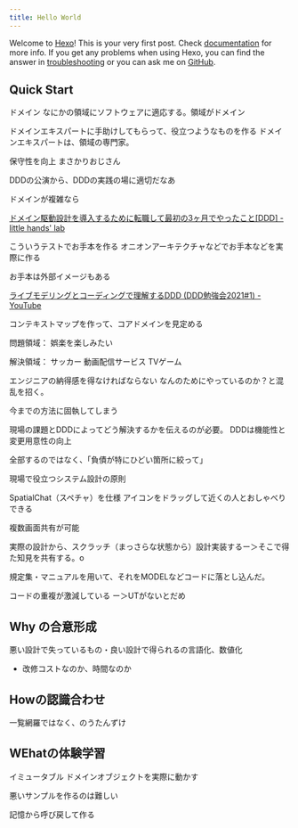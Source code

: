 ```yaml
---
title: Hello World
---
```

Welcome to [Hexo](https://hexo.io/)! This is your very first post. Check [documentation](https://hexo.io/docs/) for more info. If you get any problems when using Hexo, you can find the answer in [troubleshooting](https://hexo.io/docs/troubleshooting.html) or you can ask me on [GitHub](https://github.com/hexojs/hexo/issues).

## Quick Start

ドメイン
なにかの領域にソフトウェアに適応する。領域がドメイン

ドメインエキスパートに手助けしてもらって、役立つようなものを作る
ドメインエキスパートは、領域の専門家。

保守性を向上
まさかりおじさん

DDDの公演から、DDDの実践の場に適切だなあ

ドメインが複雑なら

[ドメイン駆動設計を導入するために転職して最初の3ヶ月でやったこと[DDD] - little hands' lab](https://little-hands.hatenablog.com/entry/2020/12/22/ddd-in-first-3month)

こういうテストでお手本を作る
オニオンアーキテクチャなどでお手本などを実際に作る

お手本は外部イメージもある

[ライブモデリングとコーディングで理解するDDD (DDD勉強会2021#1) - YouTube](https://www.youtube.com/watch?v=A2EU0paEVJ0&ab_channel=little_hand_sDDDChannel)

コンテキストマップを作って、コアドメインを見定める

問題領域：
娯楽を楽しみたい

解決領域：
サッカー
動画配信サービス
TVゲーム

エンジニアの納得感を得なければならない
なんのためにやっているのか？と混乱を招く。

今までの方法に固執してしまう

現場の課題とDDDによってどう解決するかを伝えるのが必要。
DDDは機能性と変更用意性の向上

全部するのではなく、「負債が特にひどい箇所に絞って」

現場で役立つシステム設計の原則

SpatialChat（スペチャ）を仕様
アイコンをドラッグして近くの人とおしゃべりできる

複数画面共有が可能

実際の設計から、スクラッチ（まっさらな状態から）設計実装するー＞そこで得た知見を共有する。o

規定集・マニュアルを用いて、それをMODELなどコードに落とし込んだ。

コードの重複が激減している
ー＞UTがないとだめ

## Why の合意形成
悪い設計で失っているもの・良い設計で得られるの言語化、数値化

- 改修コストなのか、時間なのか

## Howの認識合わせ
一覧網羅ではなく、のうたんずけ

## WEhatの体験学習
イミュータブル
ドメインオブジェクトを実際に動かす

悪いサンプルを作るのは難しい

記憶から呼び戻して作る

